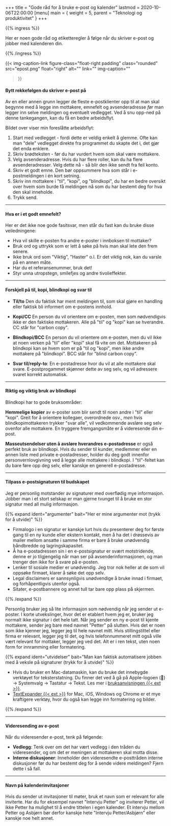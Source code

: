 +++
title = "Gode råd for å bruke e-post og kalender"
lastmod = 2020-10-06T22:00:00
[menu] 
main = { weight = 5, parent = "Teknologi og produktivitet" }
+++

{{% ingress %}}

Her er noen gode råd og etiketteregler å følge når du skriver e-post og jobber med kalenderen din.

{{% /ingress %}}

{{< img-caption-link
 figure-class="float-right padding"
    class="rounded"
    src="epost.png"
    float="right"
    alt=""
    link=""
    img-caption=""
  >}}

#### Bytt rekkefølgen du skriver e-post på

Av en eller annen grunn legger de fleste e-postklienter opp til at man skal begynne med å legge inn
mottakere, emnefelt og avsenderadresse _før_ man legger inn selve meldingen og eventuelt vedlegget.
Ved å snu opp-ned på denne tankegangen, kan du få en bedre arbeidsflyt.

Bildet over viser min foreslåtte arbeidsflyt:

1. Start med vedlegget - fordi dette er veldig enkelt å glemme. Ofte kan man "dele" vedlegget
direkte fra programmet du skapte det i, det gjør det enda enklere.
2. Skriv brødteksten - før du har vurdert hvem som skal være mottakere.
3. Velg avsenderadresse. Hvis du har flere roller, kan du ha flere avsenderadresser.
Velg dette nå - så blir den ikke sendt fra feil konto.
4. Skriv et godt emne. Den bør oppsummere hva som står i e-postmeldingen i én kort setning.
5. Skriv inn mottakere i "til", "kopi", og "blindkopi", du har en bedre oversikt over hvem som
burde få meldingen nå som du har bestemt deg for hva den skal inneholde.
6. Trykk send.

---

#### Hva er i et godt emnefelt?

Her er det ikke noe gode fasitsvar, men står du fast kan du bruke disse veiledningene:

- Hva vil skille e-posten fra andre e-poster i innboksen til mottaker?
- Bruk ord og uttrykk som er lett å søke på hvis man skal lete den frem senere.
- Ikke bruk ord som "Viktig", "Haster" o.l. Er det viktig nok, kan du varsle på en annen måte.
- Har du et referansenummer, bruk det!
- Styr unna utropstegn, smilefjes og andre tivolieffekter.

---

#### Forskjell på til, kopi, blindkopi og svar til

- **Til/to** Den
du faktisk har ment meldingen til, som skal gjøre en handling eller faktisk bli informert om
e-postens innhold.

- **Kopi/CC** En person
du vil orientere om e-posten, men som nødvendigvis ikke er den faktiske mottakeren. Alle
på "til" og "kopi" kan se hverandre. CC står for "carbon copy".

- **Blindkopi/BCC** En person
du vil orientere om e-posten, men du vil ikke at noen verken på "til" eller "kopi" skal
få vite om det. Mottakeren på blindkopi kan se hvem som er på "til og "kopi", men ikke andre
mottakere på "blindkopi". BCC står for "blind carbon copy".

- **Svar til/reply-to**: En
e-postadresse hvor du vil at alle mottakere skal svare. E-postprogammet skjønner dette av seg
selv, og vil adressere svaret korrekt automatisk.

---

#### Riktig og viktig bruk av blindkopi

Blindkopi har to gode bruksområder:

**Hemmelige kopier** av e-poster som blir sendt til noen andre i "til" eller "kopi". Greit for å
orientere kollegaer, overordnede osv., *men* hvis blindkopimottakeren trykker "svar alle", vil
vedkommende avsløre seg selv ovenfor alle mottakere. En tryggere fremgangsmåte er å videresende din
e-post.

**Masseutsendelser uten å avsløre hverandres e-postadresse** er også perfekt bruk av blindkopi.
Hvis du sender til kunder, medlemmer eller en annen liste med private e-postadresser, holder du deg
godt innenfor personvernlovgivning ved å legge alle mottakere i blindkopi. I "til"-feltet kan du
bare føre opp deg selv, eller kanskje en generell e-postadresse.

---

#### Tilpass e-postsignaturen til budskapet

Jeg er personlig motstander av signaturer med overflødig mye informasjon. Jobber man i et stort
selskap er man gjerne tvunget til å bruke en stor signatur med all mulig informasjon.

{{% expand
    ident="argumenter"
    bait="Her er mine argumenter mot (trykk for å utvide)"
%}}

- Firmalogo i en signatur er kanskje lurt hvis du presenterer deg for første gang til en ny kunde
eller ekstern kontakt, men å ha det i drøssevis av mailer mellom ansatte i samme firma er bare å
bruke unødvendig båndbredde og lagringskapasitet.
- Å ha e-postadressen sin i en e-postsignatur er svært
motstridende, denne er jo tilgjengelig når man ser på avsenderinformasjonen, og man trenger den
ikke for å svare på e-posten.
- Lenker til sosiale medier er unødvendig. Jeg tror nok heller at de som vil oppsøke firmaet,
klarer å søke det opp selv.
- Legal disclaimers er sannsynligvis unødvendige å bruke innad i firmaet, og forhåpentligvis
utenfor også.
- Sitater, e-postbannere og annet tull tar bare opp plass på skjermen.

{{% /expand %}}

Personlig bruker jeg så lite informasjon som nødvendig når jeg sender ut e-poster. I korte
utvekslinger, hvor det er etablert hvem jeg er, bruker jeg normalt ikke signatur i det hele tatt.
Når jeg sender en ny e-post til kjente mottakere, sender jeg bare med navnet "Petter" på slutten.
Hvis det er noen som ikke kjenner jeg, legger jeg til hele navnet mitt. Hvis stillingstittel eller
firma er relevant, legger jeg til det, og hvis telefonnummeret mitt også ville vært relevant for
mottaker, legger jeg ved det. Alt er i ren tekst, uten noen form for innramming eller formatering.

{{% expand
    ident="utvidelser"
    bait="Man kan faktisk automatisere jobben med å veksle på signaturer (trykk for å utvide)"
%}}

- Hvis du bruker en Mac-datamaskin, kan du bruke det innebygde verktøyet for teksterstatning. Du
finner det ved å gå på Apple-logoen () -> Systemvalg -> Tastatur -> Tekst. Les mer i
[bruksanvisningen {{< ext >}}](https://support.apple.com/no-no/guide/mac-help/mh35735/mac).
- [TextExpander {{< ext >}}](https://textexpander.com) for Mac, iOS, Windows og Chrome er et mye
kraftigere verktøy, hvor du også kan legge inn formatering og bilder.

{{% /expand %}}

---

#### Videresending av e-post

Når du videresender e-post, tenk på følgende:

- **Vedlegg**: Tenk over om det har vært vedlegg i den tråden du videresender, og om det er
meningen at mottakeren skal motta disse.
- **Interne diskusjoner**: Inneholder den videresendte
e-posttråden interne diskusjoner før du har bestemt deg for å sende videre meldingen? Fjern dette i
så fall.

---

#### Navn på kalenderinvitasjoner

Hvis du sender ut invitasjoner til møter, bruk et navn som er relevant for alle inviterte. Har du
for eksempel navnet "Intervju Petter" og inviterer Petter, vil ikke Petter ha mulighet til å endre
tittelen i egen kalender. Et intervju mellom Petter og Asbjørn bør derfor kanskje hete "Intervju
Petter/Asbjørn" eller kanskje noe helt annet.
